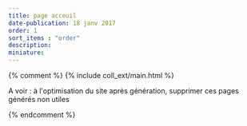 ```yaml
---
title: page acceuil
date-publication: 18 janv 2017
order: 1
sort_items : "order"
description: 
miniature: 
---
```


<!-- ******************************** -->
<!-- **** intro rayon **** -->



<!-- **** fin intro rayon ********* -->
<!-- ****************************** -->
<!--fin-excerpt-->

{% comment %}
{% include coll_ext/main.html %}

A voir : à l'optimisation du site après génération, supprimer ces pages générés non utiles

{% endcomment %}

